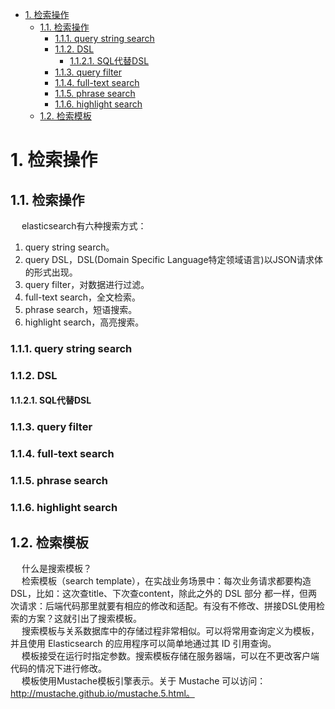 <!-- TOC -->

- [1. 检索操作](#1-检索操作)
    - [1.1. 检索操作](#11-检索操作)
        - [1.1.1. query string search](#111-query-string-search)
        - [1.1.2. DSL](#112-dsl)
            - [1.1.2.1. SQL代替DSL](#1121-sql代替dsl)
        - [1.1.3. query filter](#113-query-filter)
        - [1.1.4. full-text search](#114-full-text-search)
        - [1.1.5. phrase search](#115-phrase-search)
        - [1.1.6. highlight search](#116-highlight-search)
    - [1.2. 检索模板](#12-检索模板)

<!-- /TOC -->

# 1. 检索操作  

## 1.1. 检索操作  
<!-- 
https://blog.csdn.net/xiaos76/article/details/105883617
https://blog.csdn.net/jiaojiao521765146514/article/details/82746192
-->
&emsp; elasticsearch有六种搜索方式：  
1. query string search。  
2. query DSL，DSL(Domain Specific Language特定领域语言)以JSON请求体的形式出现。  
3. query filter，对数据进行过滤。  
4. full-text search，全文检索。  
5. phrase search，短语搜索。  
6. highlight search，高亮搜索。  

### 1.1.1. query string search
<!-- 
https://blog.csdn.net/qq_33746789/article/details/83782932
-->

### 1.1.2. DSL


#### 1.1.2.1. SQL代替DSL  
<!-- 
用SQL代替DSL查询ElasticSearch怎样？ 
https://mp.weixin.qq.com/s/CJkS3vu2BjUWfWrciwNVJg
如何用你最熟悉的 SQL 来查询 Elasticsearch 中的数据？ 
https://mp.weixin.qq.com/s/QQh0M85YqI-sHPnYy3pkBg
-->

### 1.1.3. query filter

### 1.1.4. full-text search

### 1.1.5. phrase search

### 1.1.6. highlight search
<!-- 
搜索模板、映射模板、高亮搜索和地理位置的简单玩法
https://mp.weixin.qq.com/s/BY0f47p6YETCVpQQDzG-dA
-->

## 1.2. 检索模板  
<!-- 
https://www.cnblogs.com/Henry-pan/p/7242600.html
索引模版、检索模板问题 
https://mp.weixin.qq.com/s/gARgAKgqmUzfeHujK0n71g
https://blog.csdn.net/miaomiao19971215/article/details/106322234
-->
&emsp; 什么是搜索模板？  
&emsp; 检索模板（search template），在实战业务场景中：每次业务请求都要构造 DSL，比如：这次查title、下次查content，除此之外的 DSL 部分 都一样，但两次请求：后端代码那里就要有相应的修改和适配。有没有不修改、拼接DSL使用检索的方案？这就引出了搜索模板。  
&emsp; 搜索模板与关系数据库中的存储过程非常相似。可以将常用查询定义为模板，并且使用 Elasticsearch 的应用程序可以简单地通过其 ID 引用查询。  
&emsp; 模板接受在运行时指定参数。搜索模板存储在服务器端，可以在不更改客户端代码的情况下进行修改。  
&emsp; 模板使用Mustache模板引擎表示。关于 Mustache 可以访问：http://mustache.github.io/mustache.5.html。





